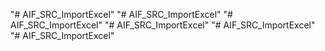 "# AIF_SRC_ImportExcel" 
"# AIF_SRC_ImportExcel" 
"# AIF_SRC_ImportExcel" 
"# AIF_SRC_ImportExcel" 
"# AIF_SRC_ImportExcel" 
"# AIF_SRC_ImportExcel" 

